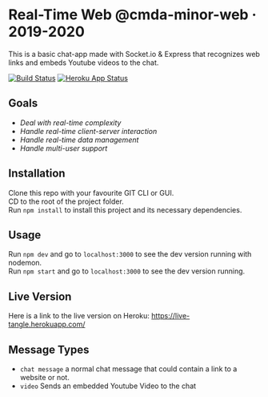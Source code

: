 # Real-Time Web @cmda-minor-web · 2019-2020

This is a basic chat-app made with Socket.io & Express that recognizes web links and embeds Youtube videos to the chat.

[![Build Status](https://travis-ci.com/tnanhekhan/real-time-web-1920.svg?branch=staging)](https://travis-ci.com/tnanhekhan/real-time-web-1920)
[![Heroku App Status](https://heroku-shields.herokuapp.com/live-tangle)](https://live-tangle.herokuapp.com)
## Goals
- _Deal with real-time complexity_
- _Handle real-time client-server interaction_
- _Handle real-time data management_
- _Handle multi-user support_

## Installation
Clone this repo with your favourite GIT CLI or GUI.  
CD to the root of the project folder.  
Run ` npm install ` to install this project and its necessary dependencies.  

## Usage
Run `npm dev` and go to `localhost:3000` to see the dev version running with nodemon.  
Run `npm start` and go to `localhost:3000` to see the dev version running.

## Live Version
Here is a link to the live version on Heroku: https://live-tangle.herokuapp.com/

## Message Types
- `chat message` a normal chat message that could contain a link to a website or not.
- `video` Sends an embedded Youtube Video to the chat

